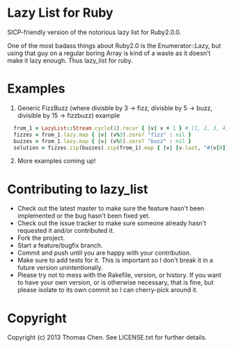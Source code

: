 Lazy List for Ruby
=
SICP-friendly version of the notorious lazy list for Ruby2.0.0.

One of the most badass things about Ruby2.0 is the Enumerator::Lazy,
but using that guy on a regular boring Array is kind of a waste as it
doesn't make it lazy enough. Thus lazy_list for ruby.

Examples
=
1. Generic FizzBuzz (where divisble by 3 -> fizz, divisble by 5 -> buzz, divisible by 15 -> fizzbuzz) example
```ruby
  from_1 = LazyList::Stream.cycle(1).recur { |v| v + 1 } # [1, 2, 3, 4, 5...]
  fizzes = from_1.lazy.map { |v| (v%3).zero? "fizz" : nil }
  buzzes = from_1.lazy.map { |v| (v%5).zero? "buzz" : nil }
  solution = fizzes.zip(buzzes).zip(from_1).map { |v| [v.last, "#{v[0]}#{v[1]}"] }.take(100).to_a
```

2. More examples coming up!

Contributing to lazy_list
= 
* Check out the latest master to make sure the feature hasn't been implemented or the bug hasn't been fixed yet.
* Check out the issue tracker to make sure someone already hasn't requested it and/or contributed it.
* Fork the project.
* Start a feature/bugfix branch.
* Commit and push until you are happy with your contribution.
* Make sure to add tests for it. This is important so I don't break it in a future version unintentionally.
* Please try not to mess with the Rakefile, version, or history. If you want to have your own version, or is otherwise necessary, that is fine, but please isolate to its own commit so I can cherry-pick around it.

Copyright
=
Copyright (c) 2013 Thomas Chen. See LICENSE.txt for
further details.

